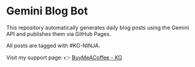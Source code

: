 # Gemini Blog Bot

This repository automatically generates daily blog posts using the Gemini API and publishes them via GitHub Pages.

All posts are tagged with #KG-NINJA.

Visit my support page:
👉 [BuyMeACoffee - KG](https://buymeacoffee.com/kgninja)
